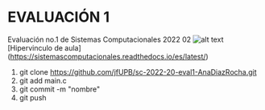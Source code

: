 # EVALUACIÓN 1
Evaluación no.1 de Sistemas Computacionales 2022 02
![alt text](https://upload.wikimedia.org/wikipedia/commons/d/dd/Linux_logo.jpg)
[Hipervinculo de aula] (https://sistemascomputacionales.readthedocs.io/es/latest/)
1. git clone https://github.com/jfUPB/sc-2022-20-eval1-AnaDiazRocha.git
2. git add main.c
3. git commit -m "nombre"
4. git push

